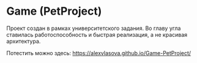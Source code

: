 # Game (PetProject)

Проект создан в рамках университетского задания.
Во главу угла ставилась работоспособность и быстрая реализация, а не красивая архитектура.

Потестить можно здесь: https://alexvlasova.github.io/Game-PetProject/
